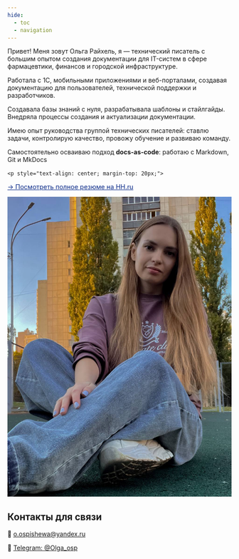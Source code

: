 ```yaml
---
hide:
  - toc
  - navigation
---
```


<div class="profile-container">
  <div class="profile-text">
    <p>Привет! Меня зовут Ольга Райхель, я — технический писатель с большим опытом создания документации для IT-систем в сфере фармацевтики, финансов и городской инфраструктуре.</p>
    <p>Работала с 1С, мобильными приложениями и веб-порталами, создавая документацию для пользователей, технической поддержки и разработчиков.</p>
    <p>Создавала базы знаний с нуля, разрабатывала шаблоны и стайлгайды. Внедряла процессы создания и актуализации документации.</p>
    <p>Имею опыт руководства группой технических писателей: ставлю задачи, контролирую качество, провожу обучение и развиваю команду.</p>
    <p>Самостоятельно осваиваю подход <strong>docs-as-code</strong>: работаю с Markdown, Git и MkDocs</p>

    <p style="text-align: center; margin-top: 20px;">
  <a href="https://belgorod.hh.ru/resume/4dde2200ff038d694b0039ed1f694961703977" 
     target="_blank" 
     style="font-size: 0.9rem; color: #0b2b89ff; text-decoration: underline;">
    → Посмотреть полное резюме на HH.ru
  </a>
</p>
  </div>
<div class="profile-photo-container">
    <img src="images/photo.jpg" alt="Ольга Райхель" class="profile-photo">
  </div>
</div>

## Контакты для связи

<div class="contact-list">
  <p>📧 <a href="mailto:o.ospishewa@yandex.ru">o.ospishewa@yandex.ru</a></p>
  <p>📱 <a href="https://t.me/Olga_osp">Telegram: @Olga_osp</a></p>
</div>

